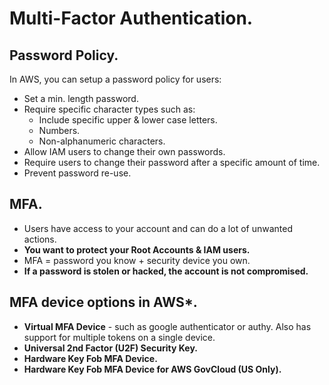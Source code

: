 # **Multi-Factor Authentication**.

## **Password Policy.**

In AWS, you can setup a password policy for users:
* Set a min. length password.
* Require specific character types such as:
  * Include specific upper & lower case letters.
  * Numbers.
  * Non-alphanumeric characters.
* Allow IAM users to change their own passwords.
* Require users to change their password after a specific amount of time.
* Prevent password re-use.

## **MFA.**

* Users have access to your account and can do a lot of unwanted actions.
* **You want to protect your Root Accounts & IAM users.**
* MFA = password you know + security device you own.
* **If a password is stolen or hacked, the account is not compromised.**

## **MFA device options in AWS\*.**

* **Virtual MFA Device** - such as google authenticator or authy. Also has support for multiple tokens on a single device.
* **Universal 2nd Factor (U2F) Security Key.**
* **Hardware Key Fob MFA Device.**
* **Hardware Key Fob MFA Device for AWS GovCloud (US Only).**